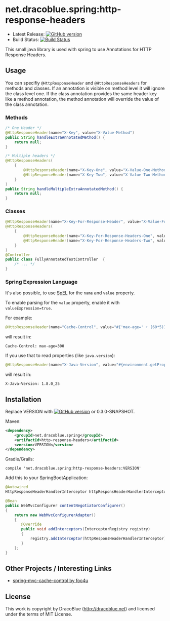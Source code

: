 # net.dracoblue.spring:http-response-headers

* Latest Release: [![GitHub version](https://badge.fury.io/gh/DracoBlue%2Fhttp-response-headers.png)](https://github.com/DracoBlue/http-response-headers/releases)
* Build Status: [![Build Status](https://secure.travis-ci.org/DracoBlue/http-response-headers.png?branch=master)](http://travis-ci.org/DracoBlue/http-response-headers)

This small java library is used with spring to use Annotations for HTTP Response Headers.

## Usage

You can specifiy `@HttpResponseHeader` and `@HttpResponseHeaders` for methods and classes. If an annotation
is visible on method level it will ignore the class level one. If the class annotation provides the same
header key like a method annotation, the method annotation will override the value of the class annotation.

### Methods

``` java
/* One Header */
@HttpResponseHeader(name="X-Key", value="X-Value-Method")
public String handleExtraAnnotatedMethod() {
    return null;
}

/* Multiple headers */
@HttpResponseHeaders(
    {
        @HttpResponseHeader(name="X-Key-One", value="X-Value-One-Method"),
        @HttpResponseHeader(name="X-Key-Two", value="X-Value-Two-Method")
    }
)
public String handleMultipleExtraAnnotatedMethod() {
    return null;
}
```

### Classes

``` java
@HttpResponseHeader(name="X-Key-For-Response-Header", value="X-Value-For-Response-Header-Class")
@HttpResponseHeaders(
    {
        @HttpResponseHeader(name="X-Key-For-Response-Headers-One", value="X-Value-For-Response-Headers-One-Class"),
        @HttpResponseHeader(name="X-Key-For-Response-Headers-Two", value="X-Value-For-Response-Headers-Two-Class")
    }
)
@Controller
public class FullyAnnotatedTestController  {
    /* ... */
}
```

### Spring Expression Language

It's also possible, to use [SpEL](http://docs.spring.io/spring/docs/current/spring-framework-reference/html/expressions.html) for 
the `name` and `value` property.

To enable parsing for the `value` property, enable it with `valueExpression=true`.

For example:
``` java
@HttpResponseHeader(name="Cache-Control", value="#{'max-age=' + (60*5)}", valueExpression=true)
```
will result in:
``` text
Cache-Control: max-age=300
```

If you use that to read properties (like `java.version`):

``` java
@HttpResponseHeader(name="X-Java-Version", value="#{environment.getProperty('java.version')}", valueExpression=true)
```

will result in:

``` text
X-Java-Version: 1.8.0_25
```

## Installation

Replace VERSION with [![GitHub version](https://badge.fury.io/gh/DracoBlue%2Fhttp-response-headers.png)](https://github.com/DracoBlue/http-response-headers/releases) or 0.3.0-SNAPSHOT.

Maven:

``` xml
<dependency>
    <groupId>net.dracoblue.spring</groupId>
    <artifactId>http-response-headers</artifactId>
    <version>VERSION</version>
</dependency>
```

Gradle/Grails:

``` text
compile 'net.dracoblue.spring:http-response-headers:VERSION'
```

Add this to your SpringBootApplication:

``` java
@Autowired
HttpResponseHeaderHandlerInterceptor httpResponsHeaderHandlerInterceptor;

@Bean
public WebMvcConfigurer contentNegotiatorConfigurer()
{
    return new WebMvcConfigurerAdapter()
    {
       @Override
       public void addInterceptors(InterceptorRegistry registry)
       {
           registry.addInterceptor(httpResponsHeaderHandlerInterceptor);
       }                
    };
}
```

## Other Projects / Interesting Links

* [spring-mvc-cache-control by foo4u](https://github.com/foo4u/spring-mvc-cache-control)

## License

This work is copyright by DracoBlue (<http://dracoblue.net>) and licensed under the terms of MIT License.
